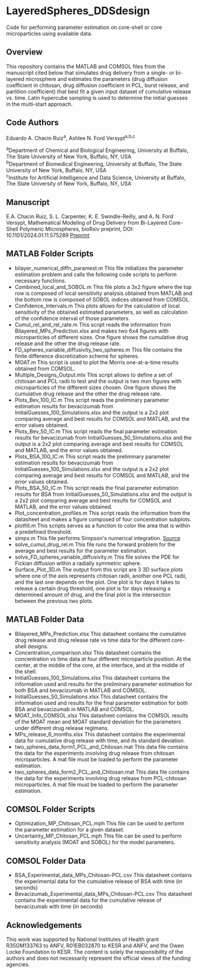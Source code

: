 # LayeredSpheres_DDSdesign
Code for performing parameter estimation on core-shell or core microparticles using available data.


## Overview
This repository contains the MATLAB and COMSOL files from the manuscript cited below that simulates drug delivery from a single- or bi-layered microsphere and estimates the parameters (drug diffusion coefficient in chitosan, drug diffusion coefficient in PCL, burst release, and partition coefficient) that best fit a given input dataset of cumulative release vs. time. Latin hypercube sampling is used to determine the initial guesses in the multi-start approach.

## Code Authors
Eduardo A. Chacin Ruiz<sup>a</sup>,  Ashlee N. Ford Versypt<sup>a,b,c</sup>

<sup>a</sup>Department of Chemical and Biological Engineering, University at Buffalo, The State University of New York, Buffalo, NY, USA<br/>
<sup>b</sup>Department of Biomedical Engineering, University at Buffalo, The State University of New York, Buffalo, NY, USA<br/>
<sup>c</sup>Institute for Artificial Intelligence and Data Science, University at Buffalo, The State University of New York, Buffalo, NY, USA<br/>

## Manuscript
E.A. Chacin Ruiz, S. L. Carpenter, K. E. Swindle-Reilly, and A. N. Ford Versypt, Mathematical Modeling of Drug Delivery from Bi-Layered Core-Shell Polymeric Microspheres, bioRxiv preprint, DOI: 10.1101/2024.01.11.575289 [Preprint](https://doi.org/10.1101/2024.01.11.575289)

## MATLAB Folder Scripts
* bilayer_numerical_diffn_paramest.m This file initializes the parameter estimation problem and calls the following code scripts to perform necessary functions.
* Combined_local_and_SOBOL.m This file plots a 3x2 figure where the top row is composed of local sensitivity analysis obtained from MATLAB and the bottom row is composed of SOBOL indices obtained from COMSOL.
* Confidence_Intervals.m This plots allows for the calculation of local sensitivity of the obtained estimated parameters, as well as calculation of the confidence interval of those parameters.
* Cumul_rel_and_rel_rate.m This script reads the information from Bilayered_MPs_Prediction.xlsx and makes two 6x4 figures with microparticles of different sizes. One figure shows the cumulative drug release and the other the drug release rate.
* FD_spheres_variable_diffusivity_two_spheres.m This file contains the finite difference discretization scheme for spheres.
* MOAT.m This script is used to plot the Morris one-at-a-time results obtained from COMSOL.
* Multiple_Designs_Output.mlx This script allows to define a set of chitosan and PCL radii to test and the output is two mxn figures with microparticles of the different sizes chosen. One figure shows the cumulative drug release and the other the drug release rate.
* Plots_Bev_100_IC.m This script reads the preliminary parameter estimation results for bevacizumab from InitialGuesses_100_Simulations.xlsx and the output is a 2x2 plot comparing average and best results for COMSOL and MATLAB, and the error values obtained.
* Plots_Bev_50_IC.m This script reads the final parameter estimation results for bevacizumab from InitialGuesses_50_Simulations.xlsx and the output is a 2x2 plot comparing average and best results for COMSOL and MATLAB, and the error values obtained.
* Plots_BSA_100_IC.m This script reads the preliminary parameter estimation results for bevacizumab from InitialGuesses_100_Simulations.xlsx and the output is a 2x2 plot comparing average and best results for COMSOL and MATLAB, and the error values obtained.
* Plots_BSA_50_IC.m This script reads the final parameter estimation results for BSA from InitialGuesses_50_Simulations.xlsx and the output is a 2x2 plot comparing average and best results for COMSOL and MATLAB, and the error values obtained.
* Plot_concentration_profiles.m This script reads the information from the datasheet and makes a figure composed of four concentration subplots.
* plotfill.m This scripts serves as a function to color the area that is within a predefined threshold.
* simps.m This file performs Simpson's numerical integration. [Source](https://www.mathworks.com/matlabcentral/fileexchange/25754-simpson-s-rule-for-numerical-integration)
* solve_cumul_drug_rel.m This file runs the forward problem for the average and best results for the parameter estimation.
* solve_FD_spheres_variable_diffusivity.m This file solves the PDE for Fickian diffusion within a radially symmetric sphere.
* Surface_Plot_3D.m The output from this script are 3 3D surface plots where one of the axis represents chitosan radii, another one PCL radii, and the last one depends on the plot. One plot is for days it takes to release a certain drug threshold, one plot is for days releasing a determined amount of drug, and the final plot is the intersection between the previous two plots.

## MATLAB Folder Data
* Bilayered_MPs_Prediction.xlsx This datasheet contains the cumulative drug release and drug release rate vs time data for the different core-shell designs.
* Concentration_comparison.xlsx This datasheet contains the concentration vs time data at four different microparticle position. At the center, at the middle of the core, at the interface, and at the middle of the shell.
* InitialGuesses_100_Simulations.xlsx This datasheet contains the information used and results for the preliminary parameter estimation for both BSA and bevacizumab in MATLAB and COMSOL.
* InitialGuesses_50_Simulations.xlsx This datasheet contains the information used and results for the final parameter estimation for both BSA and bevacizumab in MATLAB and COMSOL.
* MOAT_Info_COMSOL.xlsx This datasheet contains the COMSOL results of the MOAT mean and MOAT standard deviation for the parameters under different drug release regimens.
* MPs_release_6_months.xlsx This datasheet contains the experimental data for cumulative drug release with time, and its standard deviation.
* two_spheres_data_form1_PCL_and_Chitosan.mat This data file contains the data for the experiments involving drug release from chitosan microparticles. A mat file must be loaded to perform the parameter estimation.
* two_spheres_data_form2_PCL_and_Chitosan.mat This data file contains the data for the experiments involving drug release from PCL-chitosan microparticles. A mat file must be loaded to perform the parameter estimation.

## COMSOL Folder Scripts
* Optimization_MP_Chitosan_PCL.mph This file can be used to perform the parameter estimation for a given dataset.
* Uncertainty_MP_Chitosan_PCL.mph This file can be used to perform sensitivity analysis (MOAT and SOBOL) for the model parameters.

## COMSOL Folder Data
* BSA_Experimental_data_MPs_Chitosan-PCL.csv This datasheet contains the experimental data for the cumulative release of BSA with time (in seconds)
* Bevacizumab_Experimental_data_MPs_Chitosan-PCL.csv This datasheet contains the experimental data for the cumulative release of bevacizumab with time (in seconds)

## Acknowledgements
This work was supported by National Institutes of Health grant R35GM133763 to ANFV, R01EB032870 to KESR and ANFV, and the Owen Locke Foundation to KESR. The content is solely the responsibility of the authors and does not necessarily represent the official views of the funding agencies.
